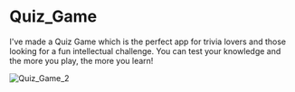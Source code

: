 # Quiz_Game

I've made a Quiz Game which is the perfect app for trivia lovers and those looking for a fun intellectual challenge. You can test your knowledge and the more you play, the more you learn!

![Quiz_Game_2](https://github.com/AnitaFerreira/Quiz_Game/assets/139540885/f4c0d731-bb42-4f29-8977-42fb42351927)
